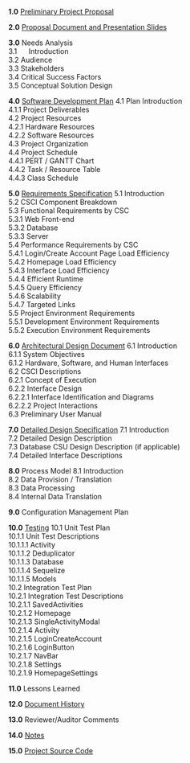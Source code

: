 **1.0**  [Preliminary Project Proposal](https://github.com/joshsoriano/bored-and-broke/blob/master/documents/project%20proposal/Proposal.md)

**2.0**  [Proposal Document and Presentation Slides]()

**3.0**  Needs Analysis  
3.1&nbsp;&nbsp;&nbsp;&nbsp;&nbsp;&nbsp;Introduction  
3.2     Audience  
3.3     Stakeholders  
3.4     Critical Success Factors  
3.5     Conceptual Solution Design  

**4.0**  [Software Development Plan](https://github.com/joshsoriano/bored-and-broke/blob/master/documents/software%20development%20plan/software_development_plan.md)
4.1     Plan Introduction  
4.1.1   Project Deliverables  
4.2     Project Resources  
4.2.1   Hardware Resources  
4.2.2   Software Resources  
4.3     Project Organization  
4.4     Project Schedule  
4.4.1   PERT / GANTT Chart  
4.4.2   Task / Resource Table  
4.4.3   Class Schedule  

**5.0**  [Requirements Specification](https://github.com/joshsoriano/bored-and-broke/blob/master/documents/requirement%20specifications/requirement_specifications_document.md)
5.1     Introduction  
5.2     CSCI Component Breakdown  
5.3     Functional Requirements by CSC  
5.3.1   Web Front-end  
5.3.2   Database  
5.3.3   Server  
5.4     Performance Requirements by CSC  
5.4.1   Login/Create Account Page Load Efficiency  
5.4.2   Homepage Load Efficiency  
5.4.3   Interface Load Efficiency  
5.4.4   Efficient Runtime  
5.4.5   Query Efficiency  
5.4.6   Scalability  
5.4.7   Targeted Links  
5.5     Project Environment Requirements  
5.5.1   Development Environment Requirements  
5.5.2   Execution Environment Requirements  

**6.0**  [Architectural Design Document](https://github.com/joshsoriano/bored-and-broke/blob/master/documents/software%20design%20description/software_design_description_document.md)
6.1     Introduction  
6.1.1   System Objectives  
6.1.2   Hardware, Software, and Human Interfaces  
6.2     CSCI Descriptions  
6.2.1   Concept of Execution  
6.2.2   Interface Design  
6.2.2.1 Interface Identification and Diagrams  
6.2.2.2 Project Interactions  
6.3     Preliminary User Manual  

**7.0**  [Detailed Design Specification](https://github.com/joshsoriano/bored-and-broke/blob/master/documents/software%20design%20description/software_design_description_document.md)
7.1     Introduction  
7.2     Detailed Design Description  
7.3     Database CSU Design Description (if applicable)  
7.4     Detailed Interface Descriptions  

**8.0**  Process Model
8.1     Introduction  
8.2     Data Provision / Translation  
8.3     Data Processing  
8.4     Internal Data Translation  

**9.0**  Configuration Management Plan

**10.0** [Testing](https://github.com/joshsoriano/bored-and-broke/blob/master/documents/test%20plan%20document/test_plan_document.md)
10.1     Unit Test Plan  
10.1.1   Unit Test Descriptions  
10.1.1.1 Activity  
10.1.1.2 Deduplicator  
10.1.1.3 Database  
10.1.1.4 Sequelize  
10.1.1.5 Models  
10.2     Integration Test Plan  
10.2.1   Integration Test Descriptions  
10.2.1.1 SavedActivities  
10.2.1.2 Homepage  
10.2.1.3 SingleActivityModal  
10.2.1.4 Activity  
10.2.1.5 LoginCreateAccount  
10.2.1.6 LoginButton  
10.2.1.7 NavBar  
10.2.1.8 Settings  
10.2.1.9 HomepageSettings  

**11.0**  Lessons Learned

**12.0**  [Document History](https://github.com/joshsoriano/bored-and-broke/commits/master)

**13.0**  Reviewer/Auditor Comments

**14.0**  [Notes](https://github.com/joshsoriano/bored-and-broke/tree/master/documents/notes)

**15.0**  [Project Source Code](https://github.com/joshsoriano/bored-and-broke)

